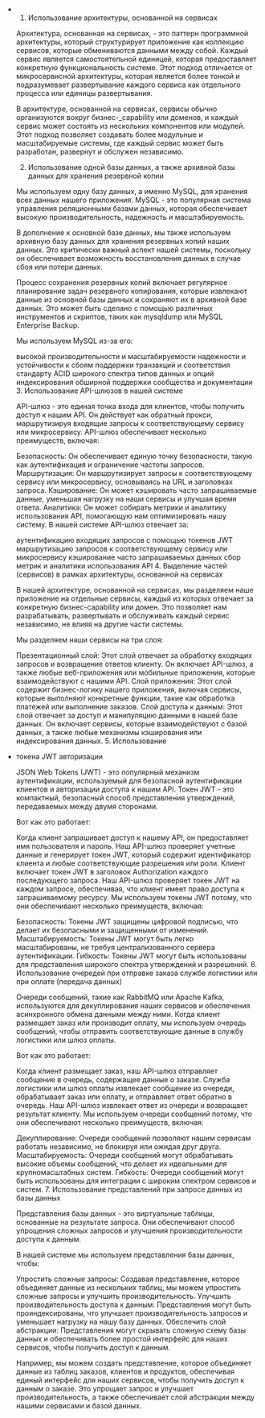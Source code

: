 ﻿- 1. Использование архитектуры, основанной на сервисах

  Архитектура, основанная на сервисах, - это паттерн программной архитектуры, который структурирует приложение как коллекцию сервисов, которые обмениваются данными между собой. Каждый сервис является самостоятельной единицей, которая предоставляет конкретную функциональность системе. Этот подход отличается от микросервисной архитектуры, которая является более тонкой и подразумевает развертывание каждого сервиса как отдельного процесса или единицы развертывания.

  В архитектуре, основанной на сервисах, сервисы обычно организуются вокруг бизнес-\_capability или доменов, и каждый сервис может состоять из нескольких компонентов или модулей. Этот подход позволяет создавать более модульные и масштабируемые системы, где каждый сервис может быть разработан, развернут и обслужен независимо.

  2. Использование одной базы данных, а также архивной базы данных для хранения резервной копии

  Мы используем одну базу данных, а именно MySQL, для хранения всех данных нашего приложения. MySQL - это популярная система управления реляционными базами данных, которая обеспечивает высокую производительность, надежность и масштабируемость.

  В дополнение к основной базе данных, мы также используем архивную базу данных для хранения резервных копий наших данных. Это критически важный аспект нашей системы, поскольку он обеспечивает возможность восстановления данных в случае сбоя или потери данных.

  Процесс сохранения резервных копий включает регулярное планирование задач резервного копирования, которые извлекают данные из основной базы данных и сохраняют их в архивной базе данных. Это может быть сделано с помощью различных инструментов и скриптов, таких как mysqldump или MySQL Enterprise Backup.

  Мы используем MySQL из-за его:

  высокой производительности и масштабируемости
  надежности и устойчивости к сбоям
  поддержки транзакций и соответствия стандарту ACID
  широкого спектра типов данных и опций индексирования
  обширной поддержки сообщества и документации
  3. Использование API-шлюзов в нашей системе

  API-шлюз - это единая точка входа для клиентов, чтобы получить доступ к нашим API. Он действует как обратный прокси, маршрутизируя входящие запросы к соответствующему сервису или микросервису. API-шлюз обеспечивает несколько преимуществ, включая:

  Безопасность: Он обеспечивает единую точку безопасности, такую как аутентификация и ограничение частоты запросов.
  Маршрутизация: Он маршрутизирует запросы к соответствующему сервису или микросервису, основываясь на URL и заголовках запроса.
  Кэширование: Он может кэшировать часто запрашиваемые данные, уменьшая нагрузку на наши сервисы и улучшая время ответа.
  Аналитика: Он может собирать метрики и аналитику использования API, помогающую нам оптимизировать нашу систему.
  В нашей системе API-шлюз отвечает за:

  аутентификацию входящих запросов с помощью токенов JWT
  маршрутизацию запросов к соответствующему сервису или микросервису
  кэширование часто запрашиваемых данных
  сбор метрик и аналитики использования API
  4. Выделение частей (сервисов) в рамках архитектуры, основанной на сервисах

  В нашей архитектуре, основанной на сервисах, мы разделяем наше приложение на отдельные сервисы, каждый из которых отвечает за конкретную бизнес-capability или домен. Это позволяет нам разрабатывать, развертывать и обслуживать каждый сервис независимо, не влияя на другие части системы.

  Мы разделяем наши сервисы на три слоя:

  Презентационный слой: Этот слой отвечает за обработку входящих запросов и возвращение ответов клиенту. Он включает API-шлюз, а также любые веб-приложения или мобильные приложения, которые взаимодействуют с нашими API.
  Слой приложения: Этот слой содержит бизнес-логику нашего приложения, включая сервисы, которые выполняют конкретные функции, такие как обработка платежей или выполнение заказов.
  Слой доступа к данным: Этот слой отвечает за доступ и манипуляцию данными в нашей базе данных. Он включает сервисы, которые взаимодействуют с базой данных, а также любые механизмы кэширования или индексирования данных.
  5. Использование
- токена JWT авторизации

  JSON Web Tokens (JWT) - это популярный механизм аутентификации, используемый для безопасной аутентификации клиентов и авторизации доступа к нашим API. Токен JWT - это компактный, безопасный способ представления утверждений, передаваемых между двумя сторонами.

  Вот как это работает:

  Когда клиент запрашивает доступ к нашему API, он предоставляет имя пользователя и пароль.
  Наш API-шлюз проверяет учетные данные и генерирует токен JWT, который содержит идентификатор клиента и любые соответствующие разрешения или роли.
  Клиент включает токен JWT в заголовок Authorization каждого последующего запроса.
  Наш API-шлюз проверяет токен JWT на каждом запросе, обеспечивая, что клиент имеет право доступа к запрашиваемому ресурсу.
  Мы используем токены JWT потому, что они обеспечивают несколько преимуществ, включая:

  Безопасность: Токены JWT защищены цифровой подписью, что делает их безопасными и защищенными от изменений.
  Масштабируемость: Токены JWT могут быть легко масштабированы, не требуя централизованного сервера аутентификации.
  Гибкость: Токены JWT могут быть использованы для представления широкого спектра утверждений и разрешений.
  6. Использование очередей при отправке заказа службе логистики или при оплате (передача данных)

  Очереди сообщений, такие как RabbitMQ или Apache Kafka, используются для декуплирования наших сервисов и обеспечения асинхронного обмена данными между ними. Когда клиент размещает заказ или производит оплату, мы используем очередь сообщений, чтобы отправить соответствующие данные в службу логистики или шлюз оплаты.

  Вот как это работает:

  Когда клиент размещает заказ, наш API-шлюз отправляет сообщение в очередь, содержащее данные о заказе.
  Служба логистики или шлюз оплаты извлекает сообщение из очереди, обрабатывает заказ или оплату, и отправляет ответ обратно в очередь.
  Наш API-шлюз извлекает ответ из очереди и возвращает результат клиенту.
  Мы используем очереди сообщений потому, что они обеспечивают несколько преимуществ, включая:

  Декуплирование: Очереди сообщений позволяют нашим сервисам работать независимо, не блокируя или ожидая друг друга.
  Масштабируемость: Очереди сообщений могут обрабатывать высокие объемы сообщений, что делает их идеальными для крупномасштабных систем.
  Гибкость: Очереди сообщений могут быть использованы для интеграции с широким спектром сервисов и систем.
  7. Использование представлений при запросе данных из базы данных

  Представления базы данных - это виртуальные таблицы, основанные на результате запроса. Они обеспечивают способ упрощения сложных запросов и улучшения производительности доступа к данным.

  В нашей системе мы используем представления базы данных, чтобы:

  Упростить сложные запросы: Создавая представление, которое объединяет данные из нескольких таблиц, мы можем упростить сложные запросы и улучшить производительность.
  Улучшить производительность доступа к данным: Представления могут быть проиндексированы, что улучшает производительность запросов и уменьшает нагрузку на нашу базу данных.
  Обеспечить слой абстракции: Представления могут скрывать сложную схему базы данных и обеспечивать более простой интерфейс для наших сервисов, чтобы получить доступ к данным.

  Например, мы можем создать представление, которое объединяет данные из таблиц заказов, клиентов и продуктов, обеспечивая единый интерфейс для наших сервисов, чтобы получить доступ к данным о заказе. Это упрощает запрос и улучшает производительность, а также обеспечивает слой абстракции между нашими сервисами и базой данных. 

